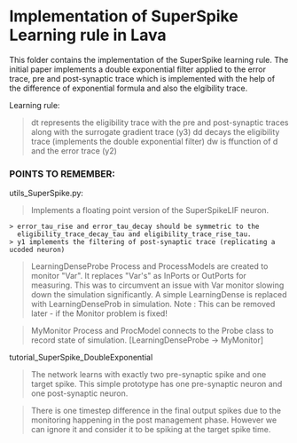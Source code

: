 # Implementation of SuperSpike Learning rule in Lava

This folder contains the implementation of the SuperSpike learning rule. The initial paper implements a double exponential filter applied to the error trace, pre and post-synaptic trace which is implemented with the help of the difference of exponential formula and also the elgibility trace. 

Learning rule: 

> dt represents the eligibility trace with the pre and post-synaptic traces along with the surrogate gradient trace (y3)
> dd decays the eligibility trace (implements the double exponential filter)
> dw is ffunction of d and the error trace (y2)

### POINTS TO REMEMBER:

utils_SuperSpike.py: 

> Implements a floating point version of the SuperSpikeLIF neuron.

    > error_tau_rise and error_tau_decay should be symmetric to the 
      eligibility_trace_decay_tau and eligibility_trace_rise_tau.
    > y1 implements the filtering of post-synaptic trace (replicating a ucoded neuron)

> LearningDenseProbe Process and ProcessModels are created to monitor "Var". It replaces "Var's" as InPorts or OutPorts for measuring. This was to circumvent an issue with Var monitor slowing down the simulation significantly. A simple LearningDense is replaced with LearningDenseProb in simulation. 
Note :  This can be removed later - if the Monitor problem is fixed! 

> MyMonitor Process and ProcModel connects to the Probe class to record state of simulation. [LearningDenseProbe -> MyMonitor]

tutorial_SuperSpike_DoubleExponential

> The network learns with exactly two pre-synaptic spike and one target spike. This simple prototype has one pre-synaptic neuron and one post-synaptic neuron. 

> There is one timestep difference in the final output spikes due to the monitoring happening in the post management phase. However we can ignore it and consider it to be spiking at the target spike time. 